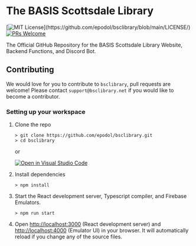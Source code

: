 # The BASIS Scottsdale Library

[![MIT License](https://img.shields.io/apm/l/atomic-design-ui.svg?)](https://github.com/epodol/bsclibrary/blob/main/LICENSE/) [![PRs Welcome](https://img.shields.io/badge/PRs-welcome-brightgreen.svg?style=flat-square)](http://makeapullrequest.com)

The Official GitHub Repository for the BASIS Scottsdale Library Website, Backend Functions, and Discord Bot.

## Contributing

We would love for you to contribute to `bsclibrary`, pull requests are welcome! Please contact `support@bsclibrary.net` if you would like to become a contributor.

### Setting up your workspace

1. Clone the repo

   ```
   > git clone https://github.com/epodol/bsclibrary.git
   > cd bsclibrary
   ```

   or

   [![Open in Visual Studio Code](https://open.vscode.dev/badges/open-in-vscode.svg)](https://open.vscode.dev/epodol/bsclibrary)

1. Install dependencies
   ```
   > npm install
   ```
1. Start the React development server, Typescript compiler, and Firebase Emulators.
   ```
   > npm run start
   ```
1. Open [http://localhost:3000](http://localhost:3000) (React development server) and [http://localhost:4000](http://localhost:4000) (Emulator UI) in your browser. It will automatically reload if you change any of the source files.
